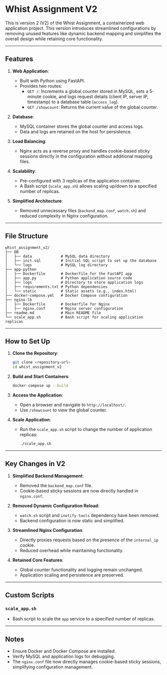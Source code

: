 
# Whist Assignment V2

This is version 2 (V2) of the Whist Assignment, a containerized web application project. This version introduces streamlined configurations by removing unused features like dynamic backend mapping and simplifies the overall design while retaining core functionality.

---

## Features

1. **Web Application**:
   - Built with Python using FastAPI.
   - Provides two routes:
     - `GET /`: Increments a global counter stored in MySQL, sets a 5-minute cookie, and logs request details (client IP, server IP, timestamp) to a database table (`access_log`).
     - `GET /showcount`: Returns the current value of the global counter.

2. **Database**:
   - MySQL container stores the global counter and access logs.
   - Data and logs are retained on the host for persistence.

3. **Load Balancing**:
   - Nginx acts as a reverse proxy and handles cookie-based sticky sessions directly in the configuration without additional mapping files.

4. **Scalability**:
   - Pre-configured with 3 replicas of the application container.
   - A Bash script (`scale_app.sh`) allows scaling up/down to a specified number of replicas.

5. **Simplified Architecture**:
   - Removed unnecessary files (`backend_map.conf`, `watch.sh`) and reduced complexity in Nginx configuration.

---

## File Structure
```
whist_assignment_v2/
├── DB
│   ├── data             # MySQL data directory
│   ├── init.sql         # Initial SQL script to set up the database
│   └── logs             # MySQL log directory
├── app-python
│   ├── Dockerfile       # Dockerfile for the FastAPI app
│   ├── app.py           # Python application source code
│   ├── logs             # Directory to store application logs
│   ├── requirements.txt # Python dependencies
│   └── static           # Static assets (e.g., index.html)
├── docker-compose.yml   # Docker Compose configuration
├── nginx-lb
│   ├── Dockerfile       # Dockerfile for Nginx
│   ├── nginx.conf       # Nginx server configuration
├── readme.md            # Main README file
└── scale_app.sh         # Bash script for scaling application replicas
```

---

## How to Set Up

1. **Clone the Repository**:
   ```bash
   git clone <repository-url>
   cd whist_assignment_v2
   ```

2. **Build and Start Containers**:
   ```bash
   docker-compose up --build
   ```

3. **Access the Application**:
   - Open a browser and navigate to `http://localhost/`.
   - Use `/showcount` to view the global counter.

4. **Scale Application**:
   - Run the `scale_app.sh` script to change the number of application replicas:
     ```bash
     ./scale_app.sh
     ```

---

## Key Changes in V2

1. **Simplified Backend Management**:
   - Removed the `backend_map.conf` file.
   - Cookie-based sticky sessions are now directly handled in `nginx.conf`.

2. **Removed Dynamic Configuration Reload**:
   - `watch.sh` script and `inotify-tools` dependency have been removed.
   - Backend configuration is now static and simplified.

3. **Streamlined Nginx Configuration**:
   - Directly proxies requests based on the presence of the `internal_ip` cookie.
   - Reduced overhead while maintaining functionality.

4. **Retained Core Features**:
   - Global counter functionality and logging remain unchanged.
   - Application scaling and persistence are preserved.

---

## Custom Scripts

### `scale_app.sh`
- Bash script to scale the `app` service to a specified number of replicas.

---

## Notes

- Ensure Docker and Docker Compose are installed.
- Verify MySQL and application logs for debugging.
- The `nginx.conf` file now directly manages cookie-based sticky sessions, simplifying configuration management.
